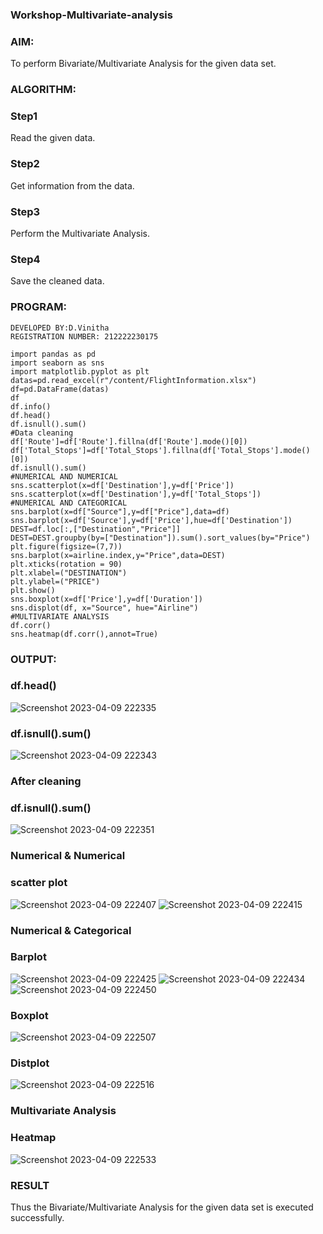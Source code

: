 ### Workshop-Multivariate-analysis
### AIM:
To perform Bivariate/Multivariate Analysis for the given data set.

### ALGORITHM:
### Step1
Read the given data.

### Step2
Get information from the data.

### Step3
Perform the Multivariate Analysis.

### Step4
Save the cleaned data.

### PROGRAM:
```
DEVELOPED BY:D.Vinitha
REGISTRATION NUMBER: 212222230175

import pandas as pd
import seaborn as sns
import matplotlib.pyplot as plt
datas=pd.read_excel(r"/content/FlightInformation.xlsx")
df=pd.DataFrame(datas)
df
df.info()
df.head()
df.isnull().sum()
#Data cleaning
df['Route']=df['Route'].fillna(df['Route'].mode()[0])
df['Total_Stops']=df['Total_Stops'].fillna(df['Total_Stops'].mode()[0])
df.isnull().sum()
#NUMERICAL AND NUMERICAL
sns.scatterplot(x=df['Destination'],y=df['Price'])
sns.scatterplot(x=df['Destination'],y=df['Total_Stops'])
#NUMERICAL AND CATEGORICAL
sns.barplot(x=df["Source"],y=df["Price"],data=df)
sns.barplot(x=df['Source'],y=df['Price'],hue=df['Destination'])
DEST=df.loc[:,["Destination","Price"]]
DEST=DEST.groupby(by=["Destination"]).sum().sort_values(by="Price")
plt.figure(figsize=(7,7))
sns.barplot(x=airline.index,y="Price",data=DEST)
plt.xticks(rotation = 90)
plt.xlabel=("DESTINATION")
plt.ylabel=("PRICE")
plt.show()
sns.boxplot(x=df['Price'],y=df['Duration'])
sns.displot(df, x="Source", hue="Airline")
#MULTIVARIATE ANALYSIS 
df.corr()
sns.heatmap(df.corr(),annot=True)

```
### OUTPUT:
### df.head()
![Screenshot 2023-04-09 222335](https://user-images.githubusercontent.com/121166004/230785876-38bed506-4f84-4922-89be-f207cf9f4a97.png)

### df.isnull().sum()
![Screenshot 2023-04-09 222343](https://user-images.githubusercontent.com/121166004/230785927-2d322096-a227-40c7-abab-f28b248656db.png)


### After cleaning
### df.isnull().sum()
![Screenshot 2023-04-09 222351](https://user-images.githubusercontent.com/121166004/230785973-b890dab4-1588-4346-92a1-80f31522bbf7.png)


### Numerical & Numerical
### scatter plot
![Screenshot 2023-04-09 222407](https://user-images.githubusercontent.com/121166004/230786013-4d251730-7d36-4d24-b7b3-e85394a1a7fb.png)
![Screenshot 2023-04-09 222415](https://user-images.githubusercontent.com/121166004/230786024-ffbde61d-e1e3-4802-8ec4-406205941b1a.png)


### Numerical & Categorical
### Barplot
![Screenshot 2023-04-09 222425](https://user-images.githubusercontent.com/121166004/230786057-eec427f5-0868-4038-a3f7-102096efba78.png)
![Screenshot 2023-04-09 222434](https://user-images.githubusercontent.com/121166004/230786070-bd280ef8-549f-4afd-a903-17145b3552ed.png)
![Screenshot 2023-04-09 222450](https://user-images.githubusercontent.com/121166004/230786094-56304853-9683-4dd0-ac1f-5f4dbb21363f.png)


### Boxplot
![Screenshot 2023-04-09 222507](https://user-images.githubusercontent.com/121166004/230786124-84476f59-6231-4595-868b-826b1ed7fed2.png)


### Distplot
![Screenshot 2023-04-09 222516](https://user-images.githubusercontent.com/121166004/230786208-bc907b93-2105-4da7-8ab2-47682b47773a.png)


### Multivariate Analysis
### Heatmap
![Screenshot 2023-04-09 222533](https://user-images.githubusercontent.com/121166004/230786219-da9235ce-728c-4d8d-966b-9a4ff8560995.png)


### RESULT
Thus the Bivariate/Multivariate Analysis for the given data set is executed successfully.
